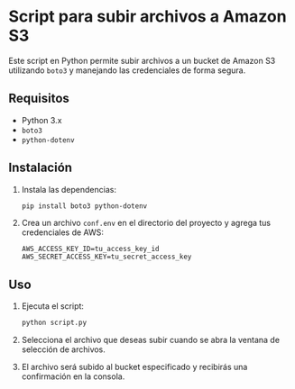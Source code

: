 # Script para subir archivos a Amazon S3

Este script en Python permite subir archivos a un bucket de Amazon S3 utilizando `boto3` y manejando las credenciales de forma segura.

## Requisitos

- Python 3.x
- `boto3`
- `python-dotenv`

## Instalación

1. Instala las dependencias:
    ```bash
    pip install boto3 python-dotenv
    ```

2. Crea un archivo `conf.env` en el directorio del proyecto y agrega tus credenciales de AWS:
    ```plaintext
    AWS_ACCESS_KEY_ID=tu_access_key_id
    AWS_SECRET_ACCESS_KEY=tu_secret_access_key
    ```

## Uso

1. Ejecuta el script:
    ```bash
    python script.py
    ```

2. Selecciona el archivo que deseas subir cuando se abra la ventana de selección de archivos.

3. El archivo será subido al bucket especificado y recibirás una confirmación en la consola.


